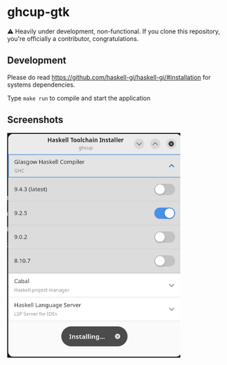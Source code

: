 # ghcup-gtk

⚠ Heavily under development, non-functional. If you clone this repository, you're officially a contributor, congratulations.

## Development

Please do read https://github.com/haskell-gi/haskell-gi/#installation for systems dependencies.

Type `make run` to compile and start the application

## Screenshots

![Screenshot](./screenshots/screenshot1.png)
